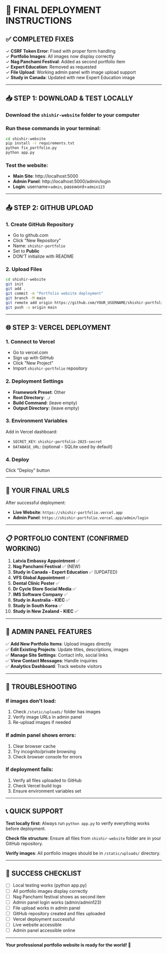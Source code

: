 # 🚀 FINAL DEPLOYMENT INSTRUCTIONS

## ✅ COMPLETED FIXES

✓ **CSRF Token Error**: Fixed with proper form handling  
✓ **Portfolio Images**: All images now display correctly  
✓ **Nag Panchami Festival**: Added as second portfolio item  
✓ **Expert Education**: Removed as requested  
✓ **File Upload**: Working admin panel with image upload support  
✓ **Study in Canada**: Updated with new Expert Education image  

---

## 📥 STEP 1: DOWNLOAD & TEST LOCALLY

### Download the `shishir-website` folder to your computer

### Run these commands in your terminal:
```bash
cd shishir-website
pip install -r requirements.txt
python fix_portfolio.py
python app.py
```

### Test the website:
- **Main Site**: http://localhost:5000  
- **Admin Panel**: http://localhost:5000/admin/login  
- **Login**: username=`admin`, password=`admin123`

---

## 📤 STEP 2: GITHUB UPLOAD

### 1. Create GitHub Repository
- Go to github.com
- Click "New Repository" 
- Name: `shishir-portfolio`
- Set to **Public**
- DON'T initialize with README

### 2. Upload Files
```bash
cd shishir-website
git init
git add .
git commit -m "Portfolio website deployment"
git branch -M main
git remote add origin https://github.com/YOUR_USERNAME/shishir-portfolio.git
git push -u origin main
```

---

## 🌐 STEP 3: VERCEL DEPLOYMENT

### 1. Connect to Vercel
- Go to vercel.com
- Sign up with GitHub
- Click "New Project"
- Import `shishir-portfolio` repository

### 2. Deployment Settings
- **Framework Preset**: Other
- **Root Directory**: `./`
- **Build Command**: (leave empty)
- **Output Directory**: (leave empty)

### 3. Environment Variables
Add in Vercel dashboard:
- `SECRET_KEY`: `shishir-portfolio-2025-secret`
- `DATABASE_URL`: (optional - SQLite used by default)

### 4. Deploy
Click "Deploy" button

---

## 🎯 YOUR FINAL URLS

After successful deployment:
- **Live Website**: `https://shishir-portfolio.vercel.app`
- **Admin Panel**: `https://shishir-portfolio.vercel.app/admin/login`

---

## 📋 PORTFOLIO CONTENT (CONFIRMED WORKING)

1. **Latvia Embassy Appointment** ✅
2. **Nag Panchami Festival** ✅ (NEW)
3. **Study in Canada - Expert Education** ✅ (UPDATED)
4. **VFS Global Appointment** ✅
5. **Dental Clinic Poster** ✅
6. **Dr Cycle Store Social Media** ✅
7. **IMS Software Company** ✅
8. **Study in Australia - KIEC** ✅
9. **Study in South Korea** ✅
10. **Study in New Zealand - KIEC** ✅

---

## 🔧 ADMIN PANEL FEATURES

✅ **Add New Portfolio Items**: Upload images directly  
✅ **Edit Existing Projects**: Update titles, descriptions, images  
✅ **Manage Site Settings**: Contact info, social links  
✅ **View Contact Messages**: Handle inquiries  
✅ **Analytics Dashboard**: Track website visitors  

---

## 🐛 TROUBLESHOOTING

### If images don't load:
1. Check `/static/uploads/` folder has images
2. Verify image URLs in admin panel
3. Re-upload images if needed

### If admin panel shows errors:
1. Clear browser cache
2. Try incognito/private browsing
3. Check browser console for errors

### If deployment fails:
1. Verify all files uploaded to GitHub
2. Check Vercel build logs
3. Ensure environment variables set

---

## 📞 QUICK SUPPORT

**Test locally first**: Always run `python app.py` to verify everything works before deployment.

**Check file structure**: Ensure all files from `shishir-website` folder are in your GitHub repository.

**Verify images**: All portfolio images should be in `/static/uploads/` directory.

---

## 🎉 SUCCESS CHECKLIST

- [ ] Local testing works (python app.py)
- [ ] All portfolio images display correctly
- [ ] Nag Panchami festival shows as second item
- [ ] Admin panel login works (admin/admin123)
- [ ] File upload works in admin panel
- [ ] GitHub repository created and files uploaded
- [ ] Vercel deployment successful
- [ ] Live website accessible
- [ ] Admin panel accessible online

---

**Your professional portfolio website is ready for the world! 🌟**